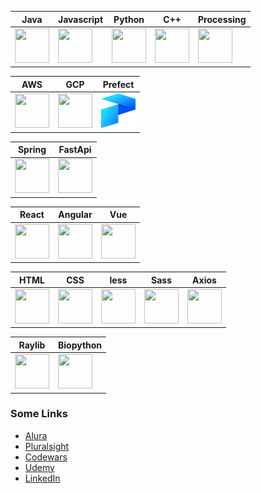 | Java | Javascript | Python | C++ | Processing | 
|-|-|-|-|-|
|  <img src="https://cdn.jsdelivr.net/gh/devicons/devicon@latest/icons/java/java-original-wordmark.svg" width="55" height="55"/> |  <img src="https://cdn.jsdelivr.net/gh/devicons/devicon@latest/icons/javascript/javascript-original.svg" width="55" height="55"/> | <img src="https://cdn.jsdelivr.net/gh/devicons/devicon@latest/icons/python/python-original-wordmark.svg" width="55" height="55"/> | <img src="https://cdn.jsdelivr.net/gh/devicons/devicon@latest/icons/cplusplus/cplusplus-original.svg" width="55" height="55" /> |<img src="https://cdn.jsdelivr.net/gh/devicons/devicon@latest/icons/processing/processing-original-wordmark.svg" width="55" height="55" /> |
          

|AWS|GCP|Prefect|
|-|-|-|
|<img src="https://cdn.jsdelivr.net/gh/devicons/devicon@latest/icons/amazonwebservices/amazonwebservices-plain-wordmark.svg" width="55" height="55"/>|<img src="https://cdn.jsdelivr.net/gh/devicons/devicon@latest/icons/googlecloud/googlecloud-original.svg" width="55" height="55" />|<img src="https://raw.githubusercontent.com/PrefectHQ/prefect/main/ui/src/assets/logos/prefect-logo-mark-gradient.svg" width="55" height="55"/>|
          
|Spring|FastApi|
|-|-|
|<img src="https://cdn.jsdelivr.net/gh/devicons/devicon@latest/icons/spring/spring-original-wordmark.svg" width="55" height="55"/>|<img src="https://cdn.jsdelivr.net/gh/devicons/devicon@latest/icons/fastapi/fastapi-plain.svg" width="55" height="55"/>|
          
                          

| React | Angular | Vue |
|-|-|-|
| <img src="https://cdn.jsdelivr.net/gh/devicons/devicon@latest/icons/react/react-original-wordmark.svg" width="55" height="55"/> | <img src="https://cdn.jsdelivr.net/gh/devicons/devicon@latest/icons/angular/angular-original.svg" width="55" height="55"/> |<img src="https://cdn.jsdelivr.net/gh/devicons/devicon@latest/icons/vuejs/vuejs-original-wordmark.svg" width="55" height="55"/>|
          
| HTML | CSS | less | Sass| Axios|
|-|-|-|-|-|
|<img src="https://cdn.jsdelivr.net/gh/devicons/devicon@latest/icons/html5/html5-original-wordmark.svg" width="55" height="55"/>|<img src="https://cdn.jsdelivr.net/gh/devicons/devicon@latest/icons/css3/css3-original-wordmark.svg" width="55" height="55"/> |<img src="https://cdn.jsdelivr.net/gh/devicons/devicon@latest/icons/less/less-plain-wordmark.svg" width="55" height="55"/> |<img src="https://cdn.jsdelivr.net/gh/devicons/devicon@latest/icons/sass/sass-original.svg" width="55" height="55"/>|<img src="https://cdn.jsdelivr.net/gh/devicons/devicon@latest/icons/axios/axios-plain.svg" width="55" height="55"/>|
          

|Raylib|Biopython|
|-|-|
|<img src="https://upload.wikimedia.org/wikipedia/commons/f/f4/Raylib_logo.png" width="55" height="55" />|<img src="https://biopython.org/assets/images/biopython_logo_white.png" width="55" height="55"/> 
          
                  
### Some Links
- [Alura](https://cursos.alura.com.br/user/thauroo)
- [Pluralsight](https://app.pluralsight.com/profile/black-devx)
- [Codewars](https://www.codewars.com/users/Devxgen)
- [Udemy](https://www.udemy.com/user/thiago-rodrigues-52/)
- [LinkedIn](https://www.linkedin.com/in/thiago-dx/)


